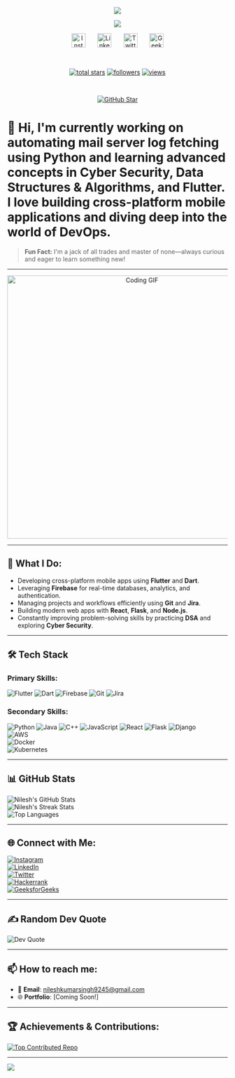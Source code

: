 <p align="center">
  <a href="https://github.com/NileshRajput1">
  <img src="https://readme-typing-svg.demolab.com/?lines=Nilesh%20Kumar%20Singh&font=Fira%20Code&center=true&width=440&height=45&color=f75c7e&vCenter=true&pause=1000&size=22&repeat=false" />
</a>
  
</p>
<p align="center">
  <!-- Typing SVG by DenverCoder1 - https://github.com/DenverCoder1/readme-typing-svg -->
  <a href="https://github.com/DenverCoder1/readme-typing-svg">
    <img src="https://readme-typing-svg.demolab.com/?lines=Aspiring%20Software%20Engineer;Flutter%20%7C%20Dart%20%7C%20Firebase%20%7C%20DevOps;%20AWS%20practitioner%20;Building%20scalable%20solutions&font=Fira%20Code&center=true&width=440&height=45&color=f75c7e&vCenter=true&pause=1000&size=22" /></a>
</p>

<!-- Social icons section -->
<p align="center">
  <a href="https://www.instagram.com/__nilesh_singh__"><img width="32px" alt="Instagram" title="Instagram" src="https://i.imgur.com/qiXu7b2.png"/></a>
  &#8287;&#8287;&#8287;&#8287;&#8287;
  <a href="https://www.linkedin.com/in/nilesh-kumar-singh-5b5927b8/"><img width="32px" alt="LinkedIn" title="LinkedIn" src="https://i.imgur.com/yRpa1dQ.png"/></a>
  &#8287;&#8287;&#8287;&#8287;&#8287;
  <a href="https://twitter.com/_nilesh_singh_"><img width="32px" alt="Twitter" title="Twitter" src="https://i.imgur.com/AixJgnm.png"/></a>
  &#8287;&#8287;&#8287;&#8287;&#8287;
  <a href="https://auth.geeksforgeeks.org/user/singhraja5011/profile"><img width="32px" alt="GeeksforGeeks" title="GeeksforGeeks" src="https://i.imgur.com/mVm29vK.png"></a>
</p>

<br/>

<!-- Social badges section -->
<p align="center">
  <a href="https://github.com/NileshRajput1?tab=repositories&sort=stargazers">
    <img alt="total stars" title="Total stars on GitHub" src="https://custom-icon-badges.demolab.com/github/stars/NileshRajput1?color=55960c&style=for-the-badge&labelColor=488207&logo=star"/></a>
  <a href="https://github.com/NileshRajput1?tab=followers">
    <img alt="followers" title="Follow me on Github" src="https://custom-icon-badges.demolab.com/github/followers/NileshRajput1?color=236ad3&labelColor=1155ba&style=for-the-badge&logo=person-add&label=Follow&logoColor=white"/></a>
  <a href="https://github.com/NileshRajput1">
    <img alt="views" title="GitHub profile views" src="https://visitcount.itsvg.in/api?id=NileshRajput1&icon=1&color=0"/>
</a>

</p>

<br/>

<!-- GitHub Star link -->
<p align="center">
  <a href="https://stars.github.com/profiles/nileshrajput1/">
    <img src="https://github.com/DenverCoder1/DenverCoder1/assets/20955511/ca15be3f-d00b-438e-91f6-fb5568c1f632" alt="GitHub Star"/></a>
</p>

# 👋 Hi, I'm currently working on automating mail server log fetching using Python and learning advanced concepts in Cyber Security, Data Structures & Algorithms, and Flutter. I love building cross-platform mobile applications and diving deep into the world of DevOps.

> **Fun Fact:** I'm a jack of all trades and master of none—always curious and eager to learn something new!

---

<div align="center">
  <img src="https://media.giphy.com/media/L1R1tvI9svkIWwpVYr/giphy.gif" alt="Coding GIF" width="600"/>
</div>

---

## 💼 What I Do:

- Developing cross-platform mobile apps using **Flutter** and **Dart**.
- Leveraging **Firebase** for real-time databases, analytics, and authentication.
- Managing projects and workflows efficiently using **Git** and **Jira**.
- Building modern web apps with **React**, **Flask**, and **Node.js**.
- Constantly improving problem-solving skills by practicing **DSA** and exploring **Cyber Security**.

---

## 🛠️ Tech Stack

### **Primary Skills:**
![Flutter](https://img.shields.io/badge/Flutter-%2302569B.svg?style=for-the-badge&logo=flutter&logoColor=white) 
![Dart](https://img.shields.io/badge/Dart-%230175C2.svg?style=for-the-badge&logo=dart&logoColor=white) 
![Firebase](https://img.shields.io/badge/Firebase-%23FFCA28.svg?style=for-the-badge&logo=firebase&logoColor=black) 
![Git](https://img.shields.io/badge/git-%23F1502F.svg?style=for-the-badge&logo=git&logoColor=white) 
![Jira](https://img.shields.io/badge/Jira-%230052CC.svg?style=for-the-badge&logo=jira&logoColor=white)  

### **Secondary Skills:**
![Python](https://img.shields.io/badge/python-%2320232a.svg?style=for-the-badge&logo=python&logoColor=white) 
![Java](https://img.shields.io/badge/java-%23ED8B00.svg?style=for-the-badge&logo=openjdk&logoColor=white) 
![C++](https://img.shields.io/badge/c%2B%2B-%2300599C.svg?style=for-the-badge&logo=c%2B%2B&logoColor=white) 
![JavaScript](https://img.shields.io/badge/javascript-%23323330.svg?style=for-the-badge&logo=javascript&logoColor=%23F7DF1E) 
![React](https://img.shields.io/badge/react-%2320232a.svg?style=for-the-badge&logo=react&logoColor=%2361DAFB) 
![Flask](https://img.shields.io/badge/flask-%23000000.svg?style=for-the-badge&logo=flask&logoColor=white) 
![Django](https://img.shields.io/badge/django-%23092E20.svg?style=for-the-badge&logo=django&logoColor=white)  
![AWS](https://img.shields.io/badge/AWS-%23FF9900.svg?style=for-the-badge&logo=amazon-aws&logoColor=white)  
![Docker](https://img.shields.io/badge/docker-%232496ED.svg?style=for-the-badge&logo=docker&logoColor=white)  
![Kubernetes](https://img.shields.io/badge/kubernetes-%23326CE5.svg?style=for-the-badge&logo=kubernetes&logoColor=white)  

---

## 📊 GitHub Stats

![Nilesh's GitHub Stats](https://github-readme-stats.vercel.app/api?username=NileshRajput1&theme=dark&hide_border=false&include_all_commits=true&count_private=false)  
![Nilesh's Streak Stats](https://github-readme-streak-stats.herokuapp.com/?user=NileshRajput1&theme=dark&hide_border=false)  
![Top Languages](https://github-readme-stats.vercel.app/api/top-langs/?username=NileshRajput1&theme=dark&hide_border=false&include_all_commits=true&count_private=false&layout=compact)

---

## 🌐 Connect with Me:

[![Instagram](https://img.shields.io/badge/Instagram-%23E4405F.svg?logo=Instagram&logoColor=white)](https://instagram.com/__nilesh_singh__)  
[![LinkedIn](https://img.shields.io/badge/LinkedIn-%230077B5.svg?logo=linkedin&logoColor=white)](https://linkedin.com/in/nilesh-kumar-singh-5b5927b8)  
[![Twitter](https://img.shields.io/twitter/follow/_nilesh_singh_?logo=twitter&style=for-the-badge)](https://twitter.com/_nilesh_singh_)  
[![Hackerrank](https://img.shields.io/badge/Hackerrank-%23121011.svg?logo=hackerrank&logoColor=white)](https://www.hackerrank.com/_nilesh_singh_)  
[![GeeksforGeeks](https://img.shields.io/badge/GeeksforGeeks-%23032C0B.svg?logo=geeksforgeeks&logoColor=white)](https://auth.geeksforgeeks.org/user/singhraja5011/profile)  

---

## ✍️ Random Dev Quote

![Dev Quote](https://quotes-github-readme.vercel.app/api?type=horizontal&theme=radical)

---

## 📫 How to reach me:

- 📧 **Email**: [nileshkumarsingh9245@gmail.com](mailto:nileshkumarsingh9245@gmail.com)
- 🌐 **Portfolio**: [Coming Soon!]

---

## 🏆 Achievements & Contributions:

[![Top Contributed Repo](https://github-contributor-stats.vercel.app/api?username=NileshRajput1&limit=5&theme=dark&combine_all_yearly_contributions=true)](https://github.com/NileshRajput1)

---

[![](https://visitcount.itsvg.in/api?id=NileshRajput1&icon=1&color=0)](https://visitcount.itsvg.in)
